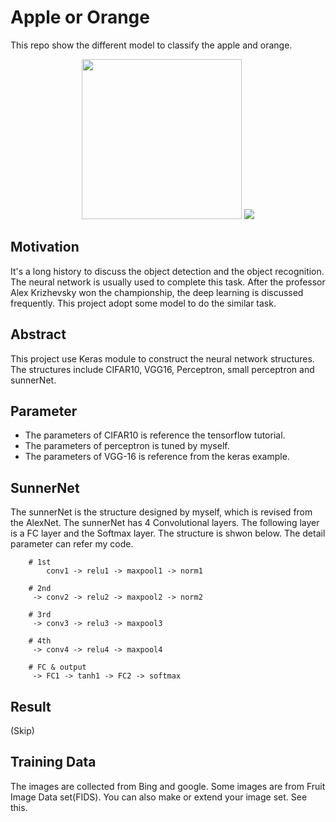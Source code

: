 # Apple or Orange    
    
This repo show the different model to classify the apple and orange.   
    
<p align="center">
  <img src="http://cdn.mysitemyway.com/etc-mysitemyway/icons/legacy-previews/icons/magic-marker-icons-food-beverage/115460-magic-marker-icon-food-beverage-food-apple1-sc44.png" height=256 width=256/>
  <img src="https://encrypted-tbn3.gstatic.com/images?q=tbn:ANd9GcSLbpDCLDjV4Ij6nSB618pGM6NilaoGobqVnssPgUUz7pO_pWzt" />
</p>
<p align="left">
                       
                       
                       

</p>
    
    
Motivation
----------------------
It's a long history to discuss the object detection and the object recognition. The neural network is usually used to complete this task. After the professor Alex Krizhevsky won the championship, the deep learning is discussed frequently. This project adopt some model to do the similar task.    
    
    
Abstract    
----------------------    
This project use Keras module to construct the neural network structures. The structures include CIFAR10, VGG16, Perceptron, small perceptron and sunnerNet.     
    
    
Parameter    
----------------------    
* The parameters of CIFAR10 is reference the tensorflow tutorial.     
* The parameters of perceptron is tuned by myself.    
* The parameters of VGG-16 is reference from the keras example.    
    
    
SunnerNet
----------------------
The sunnerNet is the structure designed by myself, which is revised from the AlexNet. The sunnerNet has 4 Convolutional layers. The following layer is a FC layer and the Softmax layer. The structure is shwon below. The detail parameter can refer my code.     
```
    # 1st
        conv1 -> relu1 -> maxpool1 -> norm1

    # 2nd
     -> conv2 -> relu2 -> maxpool2 -> norm2

    # 3rd
     -> conv3 -> relu3 -> maxpool3

    # 4th
     -> conv4 -> relu4 -> maxpool4

    # FC & output
     -> FC1 -> tanh1 -> FC2 -> softmax
```
    
    
Result
----------------------
(Skip)
    
    
Training Data
----------------------
The images are collected from Bing and google. Some images are from Fruit Image Data set(FIDS). You can also make or extend your image set. See this. 